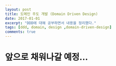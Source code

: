 ```yaml
---
layout: post
title: 도메인 주도 개발 (Domain Driven Design)
date: 2017-01-01
excerpt: "DDD에 대해 공부하면서 내용을 정리했다."
tags: [ddd, domain, design ,domain-driven-design]
comments: true
---
```


# 앞으로 채워나갈 예정...